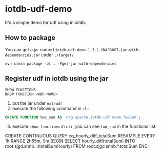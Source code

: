 # iotdb-udf-demo
It's a simple demo for udf using in iotdb.

## How to package

You can get a jar named `iotdb-udf-demo-1.3.1-SNAPSHOT-jar-with-dependencies.jar` under `./target/`
```shell
mvn clean package -pl . -Pget-jar-with-dependencies
```

## Register udf in iotdb using the jar
```
SHOW FUNCTIONS
DROP FUNCTION <UDF-NAME>
```
1. put the jar under `ext/udf`
2. execute the following command in `cli`
```sql
CREATE FUNCTION two_sum AS 'org.apache.iotdb.udf.demo.TwoSum';
```

3. execute `show functions` in `cli`, you can see `two_sum` in the functions list.


CREATE CONTINUOUS QUERY cq_hourly_diff_totalSum
RESAMPLE EVERY 1h RANGE 2h55m, 0m
BEGIN
  SELECT hourly_diff(totalSum) 
  INTO root.sjgd.snnb.::(totalSumHourly)
  FROM root.sjgd.snnb.*.totalSum
END;